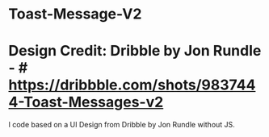 # Toast-Message-V2
# Design Credit: Dribble by Jon Rundle - # https://dribbble.com/shots/9837444-Toast-Messages-v2
I code based on a UI Design from Dribble by Jon Rundle without JS.
